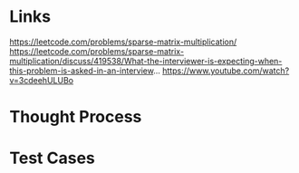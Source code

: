 # Links
https://leetcode.com/problems/sparse-matrix-multiplication/
https://leetcode.com/problems/sparse-matrix-multiplication/discuss/419538/What-the-interviewer-is-expecting-when-this-problem-is-asked-in-an-interview...
https://www.youtube.com/watch?v=3cdeehULUBo

# Thought Process

# Test Cases

